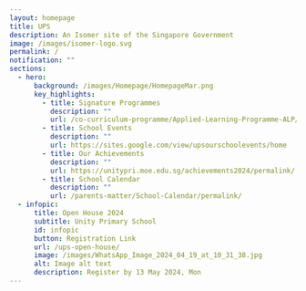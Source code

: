 ```yaml
---
layout: homepage
title: UPS
description: An Isomer site of the Singapore Government
image: /images/isomer-logo.svg
permalink: /
notification: ""
sections:
  - hero:
      background: /images/Homepage/HomepageMar.png
      key_highlights:
        - title: Signature Programmes
          description: ""
          url: /co-curriculum-programme/Applied-Learning-Programme-ALP/permalink/
        - title: School Events
          description: ""
          url: https://sites.google.com/view/upsourschoolevents/home
        - title: Our Achievements
          description: ""
          url: https://unitypri.moe.edu.sg/achievements2024/permalink/
        - title: School Calendar
          description: ""
          url: /parents-matter/School-Calendar/permalink/
  - infopic:
      title: Open House 2024
      subtitle: Unity Primary School
      id: infopic
      button: Registration Link
      url: /ups-open-house/
      image: /images/WhatsApp_Image_2024_04_19_at_10_31_38.jpg
      alt: Image alt text
      description: Register by 13 May 2024, Mon
---
```

